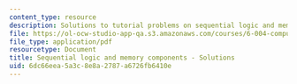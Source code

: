 ```yaml
---
content_type: resource
description: Solutions to tutorial problems on sequential logic and memory components.
file: https://ol-ocw-studio-app-qa.s3.amazonaws.com/courses/6-004-computation-structures-spring-2009/6dc66eea5a3c8e8a2787a6726fb6410e_MIT6_004s09_tutor06_sol.pdf
file_type: application/pdf
resourcetype: Document
title: Sequential logic and memory components - Solutions
uid: 6dc66eea-5a3c-8e8a-2787-a6726fb6410e
---
```

